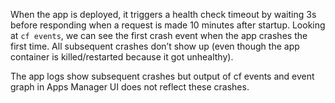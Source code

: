 When the app is deployed, it triggers a health check timeout by waiting 3s before responding when a request is made 10 minutes after startup. Looking at `cf events`, we can see the first crash event when the app crashes the first time. All subsequent crashes don’t show up (even though the app container is killed/restarted because it got unhealthy).

The app logs show subsequent crashes but output of cf events and event graph in Apps Manager UI does not reflect these crashes.
